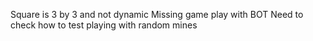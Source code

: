 Square is 3 by 3 and not dynamic
Missing game play with BOT
Need to check how to test playing with random mines

